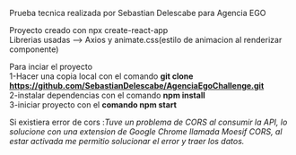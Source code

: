 Prueba tecnica realizada por Sebastian Delescabe para Agencia EGO

Proyecto creado con npx create-react-app <br/>
Librerias usadas --> Axios y animate.css(estilo de animacion al renderizar componente)

Para inciar el proyecto <br/>1-Hacer una copia local con el comando <b>git clone https://github.com/SebastianDelescabe/AgenciaEgoChallenge.git</b><br/>
                             2-instalar dependencias con el comando <b>npm install</b> <br/>
                             3-iniciar proyecto con el <b>comando npm start</b> <br/>


Si existiera error de cors :*Tuve un problema de CORS al consumir la API, lo solucione con una extension de Google Chrome llamada Moesif CORS, al estar activada me permitio solucionar el error y traer los datos.*

